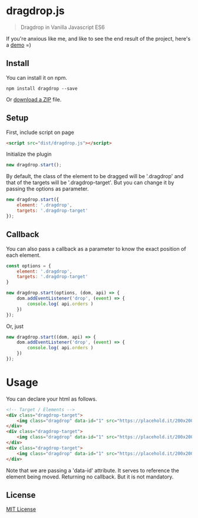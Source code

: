 # dragdrop.js
> Dragdrop in Vanilla Javascript ES6

If you're anxious like me, and like to see the end result of the project, here's a [demo](https://modugno.github.io/dragdrop.js) =)

## Install

You can install it on npm.

```
npm install dragdrop --save
```

Or [download a ZIP](https://github.com/modugno/dragdrop.js/archive/master.zip) file.

## Setup

First, include script on page
```html
<script src="dist/dragdrop.js"></script>
```

Initialize the plugin
```js
new dragdrop.start();
```

By default, the class of the element to be dragged will be '.dragdrop' and that of the targets will be '.dragdrop-target'.
But you can change it by passing the options as parameter.
```js
new dragdrop.start({
	element: '.dragdrop',
	targets: '.dragdrop-target'
});
```

## Callback
You can also pass a callback as a parameter to know the exact position of each element.
```js
const options = {
	element: '.dragdrop',
	targets: '.dragdrop-target'
}

new dragdrop.start(options, (dom, api) => {
	dom.addEventListener('drop', (event) => {
	    console.log( api.orders )
    })
});
```
Or, just
```js
new dragdrop.start((dom, api) => {
	dom.addEventListener('drop', (event) => {
	    console.log( api.orders )
    })
});
```

# Usage
You can declare your html as follows.

```html
<!-- Target / Elements -->
<div class="dragdrop-target">
    <img class="dragdrop" data-id="1" src="https://placehold.it/200x200">
</div>
<div class="dragdrop-target">
    <img class="dragdrop" data-id="1" src="https://placehold.it/200x200">
</div>
<div class="dragdrop-target">
    <img class="dragdrop" data-id="1" src="https://placehold.it/200x200">
</div>
```
Note that we are passing a 'data-id' attribute.
It serves to reference the element being moved. Returning no callback. But it is not mandatory.


## License
[MIT License](https://github.com/modugno/dragdrop.js/blob/master/LICENSE.md)
